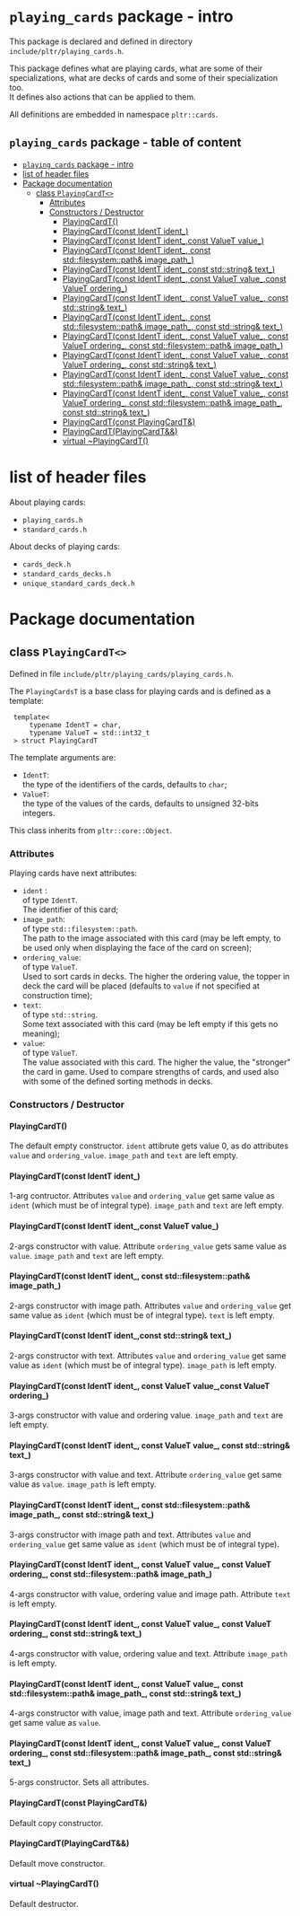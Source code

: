 # `playing_cards` package - intro

This package is declared and defined in directory `include/pltr/playing_cards.h`.

This package defines what are playing cards, what are some of their specializations, 
what are decks of cards and some of their specialization too.  
It defines also actions that can be applied to them.

All definitions are embedded in namespace `pltr::cards`.

## `playing_cards` package - table of content <!-- omit in toc -->
- [`playing_cards` package - intro](#playing_cards-package---intro)
- [list of header files](#list-of-header-files)
- [Package documentation](#package-documentation)
  - [class `PlayingCardT<>`](#class-playingcardt)
    - [Attributes](#attributes)
    - [Constructors / Destructor](#constructors--destructor)
      - [PlayingCardT()](#playingcardt)
      - [PlayingCardT(const IdentT ident\_)](#playingcardtconst-identt-ident_)
      - [PlayingCardT(const IdentT ident\_,const ValueT value\_)](#playingcardtconst-identt-ident_const-valuet-value_)
      - [PlayingCardT(const IdentT ident\_, const std::filesystem::path\& image\_path\_)](#playingcardtconst-identt-ident_-const-stdfilesystempath-image_path_)
      - [PlayingCardT(const IdentT ident\_,const std::string\& text\_)](#playingcardtconst-identt-ident_const-stdstring-text_)
      - [PlayingCardT(const IdentT ident\_, const ValueT value\_,const ValueT ordering\_)](#playingcardtconst-identt-ident_-const-valuet-value_const-valuet-ordering_)
      - [PlayingCardT(const IdentT ident\_, const ValueT value\_, const std::string\& text\_)](#playingcardtconst-identt-ident_-const-valuet-value_-const-stdstring-text_)
      - [PlayingCardT(const IdentT ident\_, const std::filesystem::path\& image\_path\_, const std::string\& text\_)](#playingcardtconst-identt-ident_-const-stdfilesystempath-image_path_-const-stdstring-text_)
      - [PlayingCardT(const IdentT ident\_, const ValueT value\_, const ValueT ordering\_, const std::filesystem::path\& image\_path\_)](#playingcardtconst-identt-ident_-const-valuet-value_-const-valuet-ordering_-const-stdfilesystempath-image_path_)
      - [PlayingCardT(const IdentT ident\_, const ValueT value\_, const ValueT ordering\_, const std::string\& text\_)](#playingcardtconst-identt-ident_-const-valuet-value_-const-valuet-ordering_-const-stdstring-text_)
      - [PlayingCardT(const IdentT ident\_, const ValueT value\_, const std::filesystem::path\& image\_path\_, const std::string\& text\_)](#playingcardtconst-identt-ident_-const-valuet-value_-const-stdfilesystempath-image_path_-const-stdstring-text_)
      - [PlayingCardT(const IdentT ident\_, const ValueT value\_, const ValueT ordering\_, const std::filesystem::path\& image\_path\_, const std::string\& text\_)](#playingcardtconst-identt-ident_-const-valuet-value_-const-valuet-ordering_-const-stdfilesystempath-image_path_-const-stdstring-text_)
      - [PlayingCardT(const PlayingCardT\&)](#playingcardtconst-playingcardt)
      - [PlayingCardT(PlayingCardT\&\&)](#playingcardtplayingcardt)
      - [virtual ~PlayingCardT()](#virtual-playingcardt)


# list of header files

About playing cards:
- `playing_cards.h`
- `standard_cards.h`

About decks of playing cards:
- `cards_deck.h`
- `standard_cards_decks.h`
- `unique_standard_cards_deck.h`


# Package documentation

## class `PlayingCardT<>`
Defined in file `include/pltr/playing_cards/playing_cards.h`.

The `PlayingCardsT` is a base class for playing cards and is defined as a template:

```
 template<
     typename IdentT = char,
     typename ValueT = std::int32_t
 > struct PlayingCardT
 ```

The template arguments are:
- `IdentT`:  
the type of the identifiers of the cards, defaults to `char`;
- `ValueT`:  
the type of the values of the cards, defaults to unsigned 32-bits integers.

This class inherits from `pltr::core::Object`.


### Attributes
Playing cards have next attributes:
- `ident` :  
of type `IdentT`.  
The identifier of this card;
- `image_path`:  
of type `std::filesystem::path`.  
The path to the image associated with this card (may be left empty, to be used only when displaying the face of the card on screen);
- `ordering_value`:  
of type `ValueT`.  
Used to sort cards in decks. The higher the ordering value, the topper in deck the card will be placed (defaults to `value` if not specified at construction time);
- `text`:  
of type `std::string`.  
Some text associated with this card (may be left empty if this gets no meaning);
- `value`:  
of type `ValueT`.  
The value associated with this card. The higher the value, the "stronger" the card in game. Used to compare strengths of cards, and used also with some of the defined sorting methods in decks.


### Constructors / Destructor

#### PlayingCardT()
The default empty constructor. `ident` attibrute gets value 0, as do attributes `value` and `ordering_value`. `image_path` and `text` are left empty.

#### PlayingCardT(const IdentT ident_)
1-arg contructor. Attributes `value` and `ordering_value` get same value as `ident` (which must be of integral type). `image_path` and `text` are left empty.

#### PlayingCardT(const IdentT ident_,const ValueT value_)
2-args constructor with value. Attribute `ordering_value` gets same value as `value`. `image_path` and `text` are left empty.

#### PlayingCardT(const IdentT ident_, const std::filesystem::path& image_path_) 
2-args constructor with image path. Attributes `value` and `ordering_value` get same value as `ident` (which must be of integral type). `text` is left empty.

#### PlayingCardT(const IdentT ident_,const std::string& text_)
2-args constructor with text. Attributes `value` and `ordering_value` get same value as `ident` (which must be of integral type). `image_path` is left empty.

#### PlayingCardT(const IdentT ident_, const ValueT value_,const ValueT ordering_) 
3-args constructor with value and ordering value. `image_path` and `text` are left empty.

#### PlayingCardT(const IdentT ident_, const ValueT value_, const std::string& text_)
3-args constructor with value and text. Attribute `ordering_value` get same value as `value`. `image_path` is left empty.

#### PlayingCardT(const IdentT ident_, const std::filesystem::path& image_path_, const std::string& text_)
3-args constructor with image path and text. Attributes `value` and `ordering_value` get same value as `ident` (which must be of integral type).

#### PlayingCardT(const IdentT ident_, const ValueT value_, const ValueT ordering_, const std::filesystem::path& image_path_)
4-args constructor with value, ordering value and image path. Attribute `text` is left empty.

#### PlayingCardT(const IdentT ident_, const ValueT value_, const ValueT ordering_, const std::string& text_)
4-args constructor with value, ordering value and text. Attribute `image_path` is left empty.

#### PlayingCardT(const IdentT ident_, const ValueT value_, const std::filesystem::path& image_path_, const std::string& text_)
4-args constructor with value, image path and text. Attribute `ordering_value` get same value as `value`.

#### PlayingCardT(const IdentT ident_, const ValueT value_, const ValueT ordering_, const std::filesystem::path& image_path_, const std::string& text_)
5-args constructor. Sets all attributes.

#### PlayingCardT(const PlayingCardT&)
Default copy constructor.

#### PlayingCardT(PlayingCardT&&)
Default move constructor.

#### virtual ~PlayingCardT()
Default destructor.

